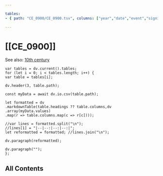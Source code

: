 ```yaml
---

tables:
- { path: "CE_0900/CE_0900.tsv", columns: ["year","date","event","significance"], headings:  } 

---
```



# [[CE_0900]] 

See also: [10th century](https://en.wikipedia.org/wiki/10th_century "10th century")


``` dataviewjs
var tables = dv.current().tables;
for (let i = 0; i < tables.length; i++) {
var table = tables[i];

dv.header(3, table.path);

const myData = await dv.io.csv(table.path);

let formatted = dv
.markdownTable(table.headings ?? table.columns,dv
.array(myData.values)
.map(r => table.columns.map(c => r[c])));

//var lines = formatted.split("\n");
//lines[1] = "|--|--:|--:|--:|";
let reformatted = formatted; //lines.join("\n");

dv.paragraph(reformatted);

dv.paragraph("");
};

```




## All Contents

```folderv
```




